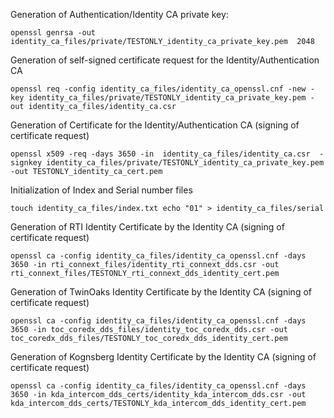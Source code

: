 Generation of Authentication/Identity CA private key:

    openssl genrsa -out identity_ca_files/private/TESTONLY_identity_ca_private_key.pem  2048

Generation of self-signed certificate request for the Identity/Authentication CA

    openssl req -config identity_ca_files/identity_ca_openssl.cnf -new -key identity_ca_files/private/TESTONLY_identity_ca_private_key.pem -out identity_ca_files/identity_ca.csr

Generation of Certificate for the Identity/Authentication CA (signing of certificate request)

    openssl x509 -req -days 3650 -in  identity_ca_files/identity_ca.csr  -signkey identity_ca_files/private/TESTONLY_identity_ca_private_key.pem  -out TESTONLY_identity_ca_cert.pem

Initialization of Index and Serial number files

    touch identity_ca_files/index.txt echo "01" > identity_ca_files/serial


Generation of RTI Identity Certificate by the Identity CA (signing of certificate request)

    openssl ca -config identity_ca_files/identity_ca_openssl.cnf -days 3650 -in rti_connext_files/identity_rti_connext_dds.csr -out  rti_connext_files/TESTONLY_rti_connext_dds_identity_cert.pem		

Generation of TwinOaks Identity Certificate by the Identity CA (signing of certificate request)

    openssl ca -config identity_ca_files/identity_ca_openssl.cnf -days 3650 -in toc_coredx_dds_files/identity_toc_coredx_dds.csr -out  toc_coredx_dds_files/TESTONLY_toc_coredx_dds_identity_cert.pem

Generation of Kognsberg Identity Certificate by the Identity CA (signing of certificate request)

    openssl ca -config identity_ca_files/identity_ca_openssl.cnf -days 3650 -in kda_intercom_dds_certs/identity_kda_intercom_dds.csr -out kda_intercom_dds_certs/TESTONLY_kda_intercom_dds_identity_cert.pem
